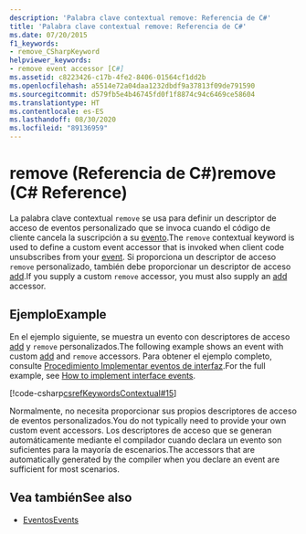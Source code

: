 ```yaml
---
description: 'Palabra clave contextual remove: Referencia de C#'
title: 'Palabra clave contextual remove: Referencia de C#'
ms.date: 07/20/2015
f1_keywords:
- remove_CSharpKeyword
helpviewer_keywords:
- remove event accessor [C#]
ms.assetid: c8223426-c17b-4fe2-8406-01564cf1dd2b
ms.openlocfilehash: a5514e72a04daa1232dbdf9a37813f09de791590
ms.sourcegitcommit: d579fb5e4b46745fd0f1f8874c94c6469ce58604
ms.translationtype: HT
ms.contentlocale: es-ES
ms.lasthandoff: 08/30/2020
ms.locfileid: "89136959"
---
```

# <a name="remove-c-reference"></a><span data-ttu-id="91b81-103">remove (Referencia de C#)</span><span class="sxs-lookup"><span data-stu-id="91b81-103">remove (C# Reference)</span></span>

<span data-ttu-id="91b81-104">La palabra clave contextual `remove` se usa para definir un descriptor de acceso de eventos personalizado que se invoca cuando el código de cliente cancela la suscripción a su [evento](event.md).</span><span class="sxs-lookup"><span data-stu-id="91b81-104">The `remove` contextual keyword is used to define a custom event accessor that is invoked when client code unsubscribes from your [event](event.md).</span></span> <span data-ttu-id="91b81-105">Si proporciona un descriptor de acceso `remove` personalizado, también debe proporcionar un descriptor de acceso [add](add.md).</span><span class="sxs-lookup"><span data-stu-id="91b81-105">If you supply a custom `remove` accessor, you must also supply an [add](add.md) accessor.</span></span>

## <a name="example"></a><span data-ttu-id="91b81-106">Ejemplo</span><span class="sxs-lookup"><span data-stu-id="91b81-106">Example</span></span>

<span data-ttu-id="91b81-107">En el ejemplo siguiente, se muestra un evento con descriptores de acceso [add](add.md) y `remove` personalizados.</span><span class="sxs-lookup"><span data-stu-id="91b81-107">The following example shows an event with custom [add](add.md) and `remove` accessors.</span></span> <span data-ttu-id="91b81-108">Para obtener el ejemplo completo, consulte [Procedimiento Implementar eventos de interfaz](../../programming-guide/events/how-to-implement-interface-events.md).</span><span class="sxs-lookup"><span data-stu-id="91b81-108">For the full example, see [How to implement interface events](../../programming-guide/events/how-to-implement-interface-events.md).</span></span>

 [!code-csharp[csrefKeywordsContextual#15](~/samples/snippets/csharp/VS_Snippets_VBCSharp/csrefKeywordsContextual/CS/csrefKeywordsContextual.cs#15)]

<span data-ttu-id="91b81-109">Normalmente, no necesita proporcionar sus propios descriptores de acceso de eventos personalizados.</span><span class="sxs-lookup"><span data-stu-id="91b81-109">You do not typically need to provide your own custom event accessors.</span></span> <span data-ttu-id="91b81-110">Los descriptores de acceso que se generan automáticamente mediante el compilador cuando declara un evento son suficientes para la mayoría de escenarios.</span><span class="sxs-lookup"><span data-stu-id="91b81-110">The accessors that are automatically generated by the compiler when you declare an event are sufficient for most scenarios.</span></span>

## <a name="see-also"></a><span data-ttu-id="91b81-111">Vea también</span><span class="sxs-lookup"><span data-stu-id="91b81-111">See also</span></span>

- [<span data-ttu-id="91b81-112">Eventos</span><span class="sxs-lookup"><span data-stu-id="91b81-112">Events</span></span>](../../programming-guide/events/index.md)
